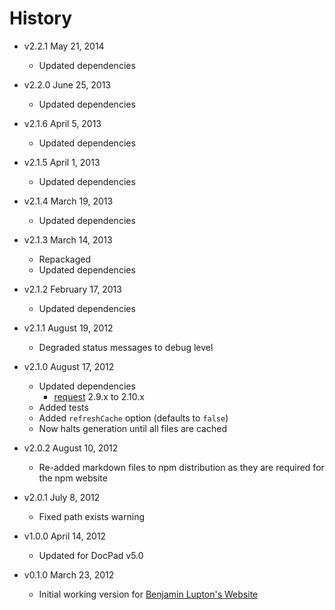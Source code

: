 # History

- v2.2.1 May 21, 2014
	- Updated dependencies

- v2.2.0 June 25, 2013
	- Updated dependencies

- v2.1.6 April 5, 2013
	- Updated dependencies

- v2.1.5 April 1, 2013
	- Updated dependencies

- v2.1.4 March 19, 2013
	- Updated dependencies

- v2.1.3 March 14, 2013
	- Repackaged
	- Updated dependencies

- v2.1.2 February 17, 2013
	- Updated dependencies

- v2.1.1 August 19, 2012
	- Degraded status messages to debug level

- v2.1.0 August 17, 2012
	- Updated dependencies
		- [request](https://github.com/mikeal/request) 2.9.x to 2.10.x
	- Added tests
	- Added `refreshCache` option (defaults to `false`)
	- Now halts generation until all files are cached

- v2.0.2 August 10, 2012
	- Re-added markdown files to npm distribution as they are required for the npm website

- v2.0.1 July 8, 2012
	- Fixed path exists warning

- v1.0.0 April 14, 2012
	- Updated for DocPad v5.0

- v0.1.0 March 23, 2012
	- Initial working version for [Benjamin Lupton's Website](https://github.com/balupton/balupton.docpad)